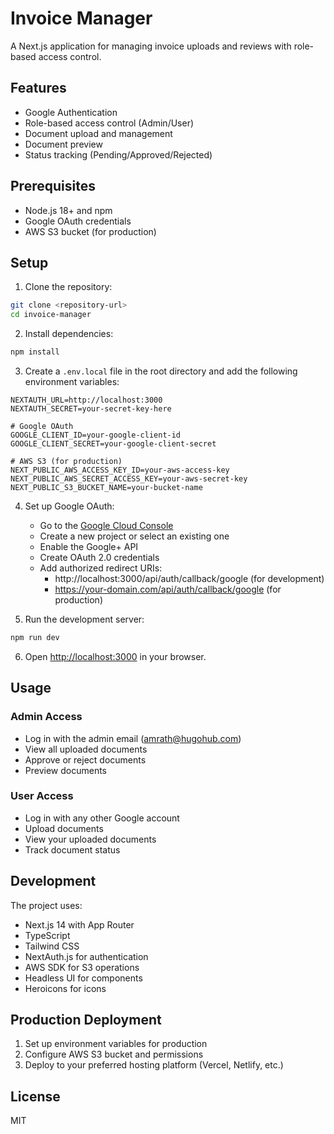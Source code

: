 # Invoice Manager

A Next.js application for managing invoice uploads and reviews with role-based access control.

## Features

- Google Authentication
- Role-based access control (Admin/User)
- Document upload and management
- Document preview
- Status tracking (Pending/Approved/Rejected)

## Prerequisites

- Node.js 18+ and npm
- Google OAuth credentials
- AWS S3 bucket (for production)

## Setup

1. Clone the repository:
```bash
git clone <repository-url>
cd invoice-manager
```

2. Install dependencies:
```bash
npm install
```

3. Create a `.env.local` file in the root directory and add the following environment variables:
```env
NEXTAUTH_URL=http://localhost:3000
NEXTAUTH_SECRET=your-secret-key-here

# Google OAuth
GOOGLE_CLIENT_ID=your-google-client-id
GOOGLE_CLIENT_SECRET=your-google-client-secret

# AWS S3 (for production)
NEXT_PUBLIC_AWS_ACCESS_KEY_ID=your-aws-access-key
NEXT_PUBLIC_AWS_SECRET_ACCESS_KEY=your-aws-secret-key
NEXT_PUBLIC_S3_BUCKET_NAME=your-bucket-name
```

4. Set up Google OAuth:
   - Go to the [Google Cloud Console](https://console.cloud.google.com)
   - Create a new project or select an existing one
   - Enable the Google+ API
   - Create OAuth 2.0 credentials
   - Add authorized redirect URIs:
     - http://localhost:3000/api/auth/callback/google (for development)
     - https://your-domain.com/api/auth/callback/google (for production)

5. Run the development server:
```bash
npm run dev
```

6. Open [http://localhost:3000](http://localhost:3000) in your browser.

## Usage

### Admin Access
- Log in with the admin email (amrath@hugohub.com)
- View all uploaded documents
- Approve or reject documents
- Preview documents

### User Access
- Log in with any other Google account
- Upload documents
- View your uploaded documents
- Track document status

## Development

The project uses:
- Next.js 14 with App Router
- TypeScript
- Tailwind CSS
- NextAuth.js for authentication
- AWS SDK for S3 operations
- Headless UI for components
- Heroicons for icons

## Production Deployment

1. Set up environment variables for production
2. Configure AWS S3 bucket and permissions
3. Deploy to your preferred hosting platform (Vercel, Netlify, etc.)

## License

MIT

